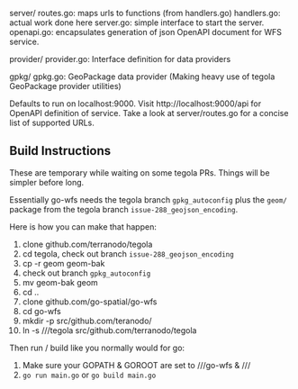 server/
  routes.go: maps urls to functions (from handlers.go)
  handlers.go: actual work done here
  server.go: simple interface to start the server.
  openapi.go: encapsulates generation of json OpenAPI document for WFS service.

provider/
  provider.go: Interface definition for data providers

gpkg/
  gpkg.go: GeoPackage data provider (Making heavy use of tegola GeoPackage provider utilities)

Defaults to run on localhost:9000.  Visit http://localhost:9000/api for OpenAPI definition of
service.  Take a look at server/routes.go for a concise list of supported URLs.

Build Instructions
------------------

These are temporary while waiting on some tegola PRs.  Things will be simpler before long.

Essentially go-wfs needs the tegola branch `gpkg_autoconfig` plus the `geom/`
package from the tegola branch `issue-288_geojson_encoding`.

Here is how you can make that happen:

1. clone github.com/terranodo/tegola
1. cd tegola, check out branch `issue-288_geojson_encoding`
1. cp -r geom geom-bak
1. check out branch `gpkg_autoconfig`
1. mv geom-bak geom
1. cd ..
1. clone github.com/go-spatial/go-wfs
1. cd go-wfs
1. mkdir -p src/github.com/teranodo/
1. ln -s /<path>/<to>/tegola src/github.com/terranodo/tegola

Then run / build like you normally would for go:

1. Make sure your GOPATH & GOROOT are set to /<path>/<to>/go-wfs & /<path>/<to>/<golang-installation>
1. `go run main.go` or `go build main.go`
